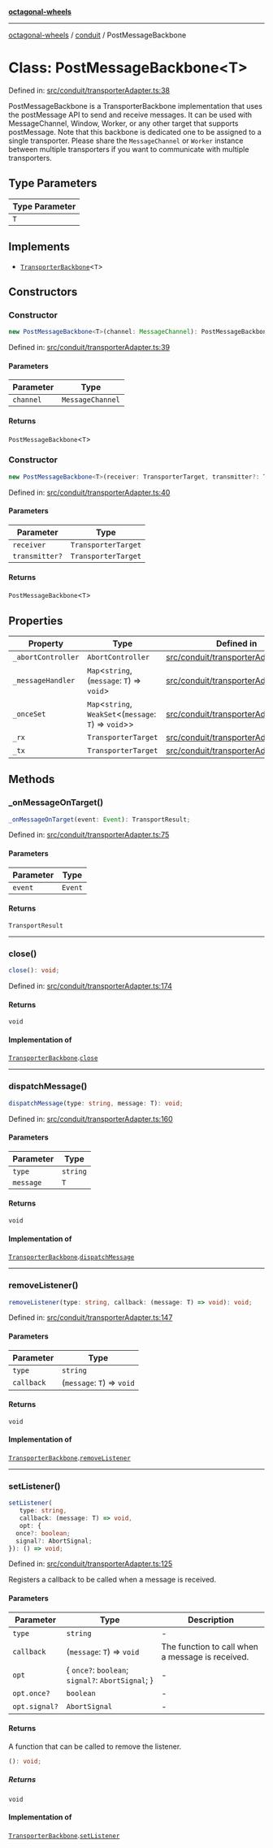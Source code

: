 [**octagonal-wheels**](../../README.md)

***

[octagonal-wheels](../../modules.md) / [conduit](../README.md) / PostMessageBackbone

# Class: PostMessageBackbone\<T\>

Defined in: [src/conduit/transporterAdapter.ts:38](https://github.com/vrtmrz/octagonal-wheels/blob/main/src/conduit/transporterAdapter.ts#L38)

PostMessageBackbone is a TransporterBackbone implementation that uses the postMessage API to send and receive messages.
It can be used with MessageChannel, Window, Worker, or any other target that supports postMessage.
Note that this backbone is dedicated one to be assigned to a single transporter.
Please share the `MessageChannel` or `Worker` instance between multiple transporters
if you want to communicate with multiple transporters.

## Type Parameters

| Type Parameter |
| ------ |
| `T` |

## Implements

- [`TransporterBackbone`](../TransporterBackbone/README.md)\<`T`\>

## Constructors

### Constructor

```ts
new PostMessageBackbone<T>(channel: MessageChannel): PostMessageBackbone<T>;
```

Defined in: [src/conduit/transporterAdapter.ts:39](https://github.com/vrtmrz/octagonal-wheels/blob/main/src/conduit/transporterAdapter.ts#L39)

#### Parameters

| Parameter | Type |
| ------ | ------ |
| `channel` | `MessageChannel` |

#### Returns

`PostMessageBackbone`\<`T`\>

### Constructor

```ts
new PostMessageBackbone<T>(receiver: TransporterTarget, transmitter?: TransporterTarget): PostMessageBackbone<T>;
```

Defined in: [src/conduit/transporterAdapter.ts:40](https://github.com/vrtmrz/octagonal-wheels/blob/main/src/conduit/transporterAdapter.ts#L40)

#### Parameters

| Parameter | Type |
| ------ | ------ |
| `receiver` | `TransporterTarget` |
| `transmitter?` | `TransporterTarget` |

#### Returns

`PostMessageBackbone`\<`T`\>

## Properties

| Property | Type | Defined in |
| ------ | ------ | ------ |
| <a id="_abortcontroller"></a> `_abortController` | `AbortController` | [src/conduit/transporterAdapter.ts:65](https://github.com/vrtmrz/octagonal-wheels/blob/main/src/conduit/transporterAdapter.ts#L65) |
| <a id="_messagehandler"></a> `_messageHandler` | `Map`\<`string`, (`message`: `T`) => `void`\> | [src/conduit/transporterAdapter.ts:71](https://github.com/vrtmrz/octagonal-wheels/blob/main/src/conduit/transporterAdapter.ts#L71) |
| <a id="_onceset"></a> `_onceSet` | `Map`\<`string`, `WeakSet`\<(`message`: `T`) => `void`\>\> | [src/conduit/transporterAdapter.ts:73](https://github.com/vrtmrz/octagonal-wheels/blob/main/src/conduit/transporterAdapter.ts#L73) |
| <a id="_rx"></a> `_rx` | `TransporterTarget` | [src/conduit/transporterAdapter.ts:62](https://github.com/vrtmrz/octagonal-wheels/blob/main/src/conduit/transporterAdapter.ts#L62) |
| <a id="_tx"></a> `_tx` | `TransporterTarget` | [src/conduit/transporterAdapter.ts:63](https://github.com/vrtmrz/octagonal-wheels/blob/main/src/conduit/transporterAdapter.ts#L63) |

## Methods

### \_onMessageOnTarget()

```ts
_onMessageOnTarget(event: Event): TransportResult;
```

Defined in: [src/conduit/transporterAdapter.ts:75](https://github.com/vrtmrz/octagonal-wheels/blob/main/src/conduit/transporterAdapter.ts#L75)

#### Parameters

| Parameter | Type |
| ------ | ------ |
| `event` | `Event` |

#### Returns

`TransportResult`

***

### close()

```ts
close(): void;
```

Defined in: [src/conduit/transporterAdapter.ts:174](https://github.com/vrtmrz/octagonal-wheels/blob/main/src/conduit/transporterAdapter.ts#L174)

#### Returns

`void`

#### Implementation of

[`TransporterBackbone`](../TransporterBackbone/README.md).[`close`](../TransporterBackbone/README.md#close)

***

### dispatchMessage()

```ts
dispatchMessage(type: string, message: T): void;
```

Defined in: [src/conduit/transporterAdapter.ts:160](https://github.com/vrtmrz/octagonal-wheels/blob/main/src/conduit/transporterAdapter.ts#L160)

#### Parameters

| Parameter | Type |
| ------ | ------ |
| `type` | `string` |
| `message` | `T` |

#### Returns

`void`

#### Implementation of

[`TransporterBackbone`](../TransporterBackbone/README.md).[`dispatchMessage`](../TransporterBackbone/README.md#dispatchmessage)

***

### removeListener()

```ts
removeListener(type: string, callback: (message: T) => void): void;
```

Defined in: [src/conduit/transporterAdapter.ts:147](https://github.com/vrtmrz/octagonal-wheels/blob/main/src/conduit/transporterAdapter.ts#L147)

#### Parameters

| Parameter | Type |
| ------ | ------ |
| `type` | `string` |
| `callback` | (`message`: `T`) => `void` |

#### Returns

`void`

#### Implementation of

[`TransporterBackbone`](../TransporterBackbone/README.md).[`removeListener`](../TransporterBackbone/README.md#removelistener)

***

### setListener()

```ts
setListener(
   type: string, 
   callback: (message: T) => void, 
   opt: {
  once?: boolean;
  signal?: AbortSignal;
}): () => void;
```

Defined in: [src/conduit/transporterAdapter.ts:125](https://github.com/vrtmrz/octagonal-wheels/blob/main/src/conduit/transporterAdapter.ts#L125)

Registers a callback to be called when a message is received.

#### Parameters

| Parameter | Type | Description |
| ------ | ------ | ------ |
| `type` | `string` | - |
| `callback` | (`message`: `T`) => `void` | The function to call when a message is received. |
| `opt` | \{ `once?`: `boolean`; `signal?`: `AbortSignal`; \} | - |
| `opt.once?` | `boolean` | - |
| `opt.signal?` | `AbortSignal` | - |

#### Returns

A function that can be called to remove the listener.

```ts
(): void;
```

##### Returns

`void`

#### Implementation of

[`TransporterBackbone`](../TransporterBackbone/README.md).[`setListener`](../TransporterBackbone/README.md#setlistener)
